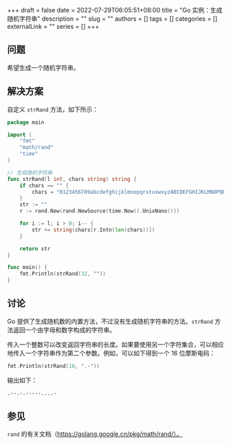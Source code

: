 +++ 
draft = false
date = 2022-07-29T06:05:51+08:00
title = "Go 实例：生成随机字符串"
description = ""
slug = ""
authors = []
tags = []
categories = []
externalLink = ""
series = []
+++

## 问题

希望生成一个随机字符串。

## 解决方案

自定义 `strRand` 方法，如下所示：

```go
package main

import (
	"fmt"
	"math/rand"
	"time"
)

// 生成随机字符串
func strRand(l int, chars string) string {
	if chars == "" {
		chars = "0123456789abcdefghijklmnopqrstuvwxyzABCDEFGHIJKLMNOPQRSTUVWXYZ"
	}
	str := ""
	r := rand.New(rand.NewSource(time.Now().UnixNano()))

	for i := l; i > 0; i-- {
		str += string(chars[r.Intn(len(chars))])
	}

	return str
}

func main() {
	fmt.Println(strRand(32, ""))
}
```

## 讨论

Go 提供了生成随机数的内置方法，不过没有生成随机字符串的方法。`strRand` 方法返回一个由字母和数字构成的字符串。

传入一个整数可以改变返回字符串的长度。如果要使用另一个字符集合，可以相应地传入一个字符串作为第二个参数。例如，可以如下得到一个 16 位摩斯电码：

```go
fmt.Println(strRand(16, ".-"))
```

输出如下：

```bash
.--.-.-----....-
```

## 参见

`rand` 的有关文档（https://golang.google.cn/pkg/math/rand/）。